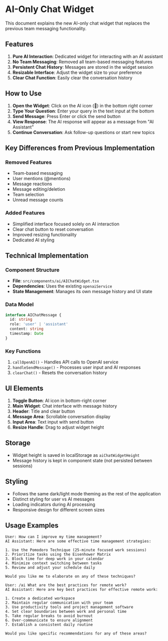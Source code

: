 # AI-Only Chat Widget

This document explains the new AI-only chat widget that replaces the previous team messaging functionality.

## Features

1. **Pure AI Interaction**: Dedicated widget for interacting with an AI assistant
2. **No Team Messaging**: Removed all team-based messaging features
3. **Persistent Chat History**: Messages are stored in the widget session
4. **Resizable Interface**: Adjust the widget size to your preference
5. **Clear Chat Function**: Easily clear the conversation history

## How to Use

1. **Open the Widget**: Click on the AI icon (🤖) in the bottom right corner
2. **Type Your Question**: Enter your query in the text input at the bottom
3. **Send Message**: Press Enter or click the send button
4. **View Response**: The AI response will appear as a message from "AI Assistant"
5. **Continue Conversation**: Ask follow-up questions or start new topics

## Key Differences from Previous Implementation

### Removed Features
- Team-based messaging
- User mentions (@mentions)
- Message reactions
- Message editing/deletion
- Team selection
- Unread message counts

### Added Features
- Simplified interface focused solely on AI interaction
- Clear chat button to reset conversation
- Improved resizing functionality
- Dedicated AI styling

## Technical Implementation

### Component Structure
- **File**: `src/components/ai/AIChatWidget.tsx`
- **Dependencies**: Uses the existing `openaiService`
- **State Management**: Manages its own message history and UI state

### Data Model
```typescript
interface AIChatMessage {
  id: string
  role: 'user' | 'assistant'
  content: string
  timestamp: Date
}
```

### Key Functions
1. `callOpenAI()` - Handles API calls to OpenAI service
2. `handleSendMessage()` - Processes user input and AI responses
3. `clearChat()` - Resets the conversation history

## UI Elements

1. **Toggle Button**: AI icon in bottom-right corner
2. **Main Widget**: Chat interface with message history
3. **Header**: Title and clear button
4. **Message Area**: Scrollable conversation display
5. **Input Area**: Text input with send button
6. **Resize Handle**: Drag to adjust widget height

## Storage

- Widget height is saved in localStorage as `aiChatWidgetHeight`
- Message history is kept in component state (not persisted between sessions)

## Styling

- Follows the same dark/light mode theming as the rest of the application
- Distinct styling for user vs AI messages
- Loading indicators during AI processing
- Responsive design for different screen sizes

## Usage Examples

```
User: How can I improve my time management?
AI Assistant: Here are some effective time management strategies:

1. Use the Pomodoro Technique (25-minute focused work sessions)
2. Prioritize tasks using the Eisenhower Matrix
3. Block time for deep work in your calendar
4. Minimize context switching between tasks
5. Review and adjust your schedule daily

Would you like me to elaborate on any of these techniques?
```

```
User: /ai What are the best practices for remote work?
AI Assistant: Here are key best practices for effective remote work:

1. Create a dedicated workspace
2. Maintain regular communication with your team
3. Use productivity tools and project management software
4. Set clear boundaries between work and personal time
5. Take regular breaks to avoid burnout
6. Over-communicate to ensure alignment
7. Establish a consistent daily routine

Would you like specific recommendations for any of these areas?
```